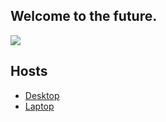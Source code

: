 ## Welcome to the future.

<img src="../screenshots/nixos_cult.png"/>

## Hosts
- [Desktop](https://github.com/pnguyen4/nixos-configuration/hosts/desktop/)
- [Laptop](https://github.com/pnguyen4/nixos-configuration/hosts/laptop/)
